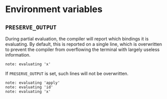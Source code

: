 # Environment variables

## `PRESERVE_OUTPUT`

During partial evaluation, the compiler will report which bindings it is
evaluating. By default, this is reported on a single line, which is overwritten
to prevent the compiler from overflowing the terminal with largely useless
information.

    note: evaluating 'x'

If `PRESERVE_OUTPUT` is set, such lines will not be overwritten.

    note: evaluating 'apply'
    note: evaluating 'id'
    note: evaluating 'x'
